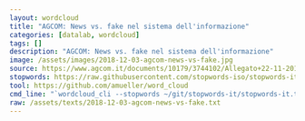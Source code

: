 ```yaml
---
layout: wordcloud
title: "AGCOM: News vs. fake nel sistema dell'informazione"
categories: [datalab, wordcloud]
tags: []
description: "AGCOM: News vs. fake nel sistema dell'informazione"
image: /assets/images/2018-12-03-agcom-news-vs-fake.jpg
source: https://www.agcom.it/documents/10179/3744102/Allegato+22-11-2018/3aff8790-8039-4456-8f9a-dae2497289a4?version=1.0
stopwords: https://raw.githubusercontent.com/stopwords-iso/stopwords-it/master/stopwords-it.txt
tool: https://github.com/amueller/word_cloud
cmd_line: "`wordcloud_cli --stopwords ~/git/stopwords-it/stopwords-it.txt --imagefile 2018-12-03-agcom-news-vs-fake.jpg --background black --width 1080 --height 1350 < 2018-12-03-agcom-news-vs-fake.txt`"
raw: /assets/texts/2018-12-03-agcom-news-vs-fake.txt
---
```

